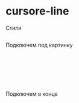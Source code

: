 # cursore-line
Стили
<pre><code><link href="style-cursor.min.css" rel="stylesheet"></code></pre>



Подключем под картинку
<pre><code>
<div class='__timeline'>
    <div class='__timecodes'></div>
 </div>
</code></pre>



Подключем в конце


<pre><code>
<script src="slide-cursor.min.js"></script>
<script>
    $(".thumbs li").timelineSlider({
        imgClass: '.stdimage', // Класс картинки с изображениям Default
        imgCalc: 'cnt' // Атрибут щетчика Default
    });
</script>

<style>
    .__timeline .position {
        background-color: rgba(255,255,255,0.7); /* цвет линии Default */
    }
    .__timeline .col:hover .position {
        background-color: #f73185;  /* цвет линии Default */
    }
</style>
</code></pre>
